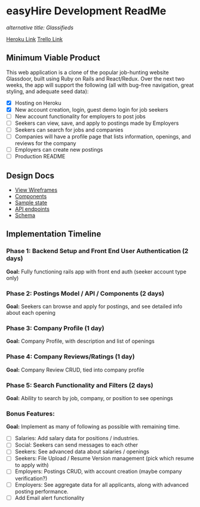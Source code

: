 # easyHire Development ReadMe
*alternative title: Glassifieds*

[Heroku Link](easyhire.herokuapp.com)
[Trello Link](https://trello.com/b/5u81Jng8)

## Minimum Viable Product

This web application is a clone of the popular job-hunting website Glassdoor,
built using Ruby on Rails and React/Redux. Over the next two weeks, the app will
support the following (all with bug-free navigation, great styling, and adequate seed data):

- [x] Hosting on Heroku
- [x] New account creation, login, guest demo login for job seekers
- [ ] New account functionality for employers to post jobs
- [ ] Seekers can view, save, and apply to postings made by Employers
- [ ] Seekers can search for jobs and companies
- [ ] Companies will have a profile page that lists information, openings, and reviews for the company
- [ ] Employers can create new postings
- [ ] Production README

## Design Docs

- [View Wireframes](docs/wireframes)
- [Components](docs/components)
- [Sample state](docs/sample-state.md)
- [API endpoints](docs/api-endpoints.md)
- [Schema](docs/schema.md)

## Implementation Timeline

### Phase 1: Backend Setup and Front End User Authentication (2 days)
**Goal:** Fully functioning rails app with front end auth (seeker account type only)
### Phase 2: Postings Model / API / Components (2 days)
**Goal:** Seekers can browse and apply for postings, and see detailed info about each opening
### Phase 3: Company Profile (1 day)
**Goal:** Company Profile, with description and list of openings
### Phase 4: Company Reviews/Ratings (1 day)
**Goal:** Company Review CRUD, tied into company profile
### Phase 5: Search Functionality and Filters (2 days)
**Goal:** Ability to search by job, company, or position to see openings
### Bonus Features:
**Goal:** Implement as many of following as possible with remaining time.
- [ ] Salaries: Add salary data for positions / industries.
- [ ] Social: Seekers can send messages to each other
- [ ] Seekers: See advanced data about salaries / openings
- [ ] Seekers: File Upload / Resume Version management (pick which resume to apply with)
- [ ] Employers: Postings CRUD, with account creation (maybe company verification?)
- [ ] Employers: See aggregate data for all applicants, along with advanced posting performance.
- [ ] Add Email alert functionality
